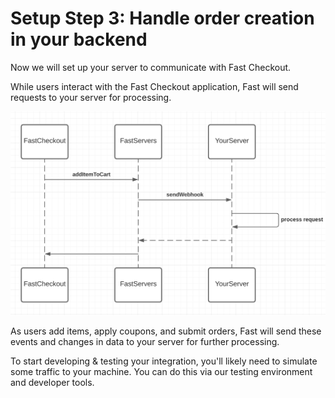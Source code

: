 # Setup Step 3: Handle order creation in your backend

Now we will set up your server to communicate with Fast Checkout.

While users interact with the Fast Checkout application, Fast will send requests to your server for processing.

![Handle order creation in the backend](images/handle-order-creation.png)

As users add items, apply coupons, and submit orders, Fast will send these events and changes in data to your server for further processing.

To start developing & testing your integration, you'll likely need to simulate some traffic to your machine. You can do this via our testing environment and developer tools.
